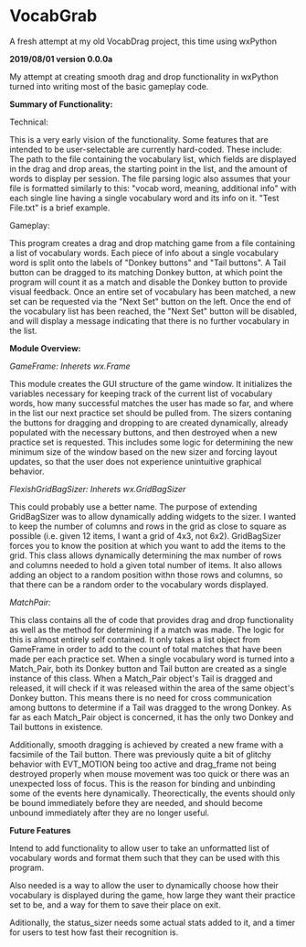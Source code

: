 # VocabGrab
A fresh attempt at my old VocabDrag project, this time using wxPython

**2019/08/01 version 0.0.0a**

My attempt at creating smooth drag and drop functionality in wxPython turned into writing most of the basic gameplay code.

**Summary of Functionality:**

Technical:

This is a very early vision of the functionality. Some features that are intended to be user-selectable are currently hard-coded. These include: The path to the file containing the vocabulary list, which fields are displayed in the drag and drop areas, the starting point in the list, and the amount of words to display per session. The file parsing logic also assumes that your file is formatted similarly to this: "vocab word, meaning, additional info" with each single line having a single vocabulary word and its info on it. "Test File.txt" is a brief example.

Gameplay:

This program creates a drag and drop matching game from a file containing a list of vocabulary words. Each piece of info about a single vocabulary word is split onto the labels of "Donkey buttons" and "Tail buttons". A Tail button can be dragged to its matching Donkey button, at which point the program will count it as a match and disable the Donkey button to provide visual feedback. Once an entire set of vocabulary has been matched, a new set can be requested via the "Next Set" button on the left. Once the end of the vocabulary list has been reached, the "Next Set" button will be disabled, and will display a message indicating that there is no further vocabulary in the list.

**Module Overview:**

*GameFrame: Inherets wx.Frame*

This module creates the GUI structure of the game window. It initializes the variables necessary for keeping track of the current list of vocabulary words, how many successful matches the user has made so far, and where in the list our next practice set should be pulled from.
The sizers contaning the buttons for dragging and dropping to are created dynamically, already populated with the necessary buttons, and then destroyed when a new practice set is requested. This includes some logic for determining the new minimum size of the window based on the new sizer and forcing layout updates, so that the user does not experience unintuitive graphical behavior.

*FlexishGridBagSizer: Inherets wx.GridBagSizer*

This could probably use a better name. The purpose of extending GridBagSizer was to allow dynamically adding widgets to the sizer. I wanted to keep the number of columns and rows in the grid as close to square as possible (i.e. given 12 items, I want a grid of 4x3, not 6x2). GridBagSizer forces you to know the position at which you want to add the items to the grid. This class allows dynamically determining the max number of rows and columns needed to hold a given total number of items. It also allows adding an object to a random position withn those rows and columns, so that there can be a random order to the vocabulary words displayed.

*MatchPair:*

This class contains all the of code that provides drag and drop functionality as well as the method for determining if a match was made. The logic for this is almost entirely self contained. It only takes a list object from GameFrame in order to add to the count of total matches that have been made per each practice set. When a single vocabulary word is turned into a Match_Pair, both its Donkey button and Tail button are created as a single instance of this class. When a Match_Pair object's Tail is dragged and released, it will check if it was released within the area of the same object's Donkey button. This means there is no need for cross communication among buttons to determine if a Tail was dragged to the wrong Donkey. As far as each Match_Pair object is concerned, it has the only two Donkey and Tail buttons in existence.

Additionally, smooth dragging is achieved by created a new frame with a facsimile of the Tail button. There was previously quite a bit of glitchy behavior with EVT_MOTION being too active and drag_frame not being destroyed properly when mouse movement was too quick or there was an unexpected loss of focus. This is the reason for binding and unbinding some of the events here dynamically. Theorectically, the events should only be bound immediately before they are needed, and should become unbound immediately after they are no longer useful.

**Future Features**

Intend to add functionality to allow user to take an unformatted list of vocabulary words and format them such that they can be used with this program.

Also needed is a way to allow the user to dynamically choose how their vocabulary is displayed during the game, how large they want their practice set to be, and a way for them to save their place on exit.

Aditionally, the status_sizer needs some actual stats added to it, and a timer for users to test how fast their recognition is.
